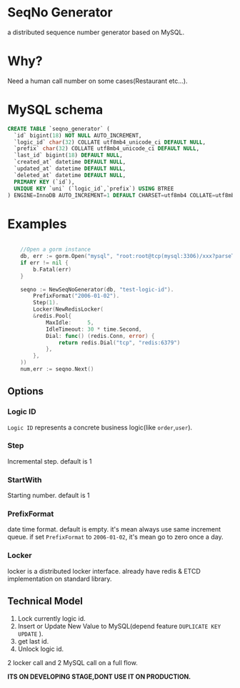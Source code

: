 # SeqNo Generator

a distributed sequence number generator based on MySQL.

# Why?

Need a human call number on some cases(Restaurant etc...).


# MySQL schema

```sql
CREATE TABLE `seqno_generator` (
  `id` bigint(18) NOT NULL AUTO_INCREMENT,
  `logic_id` char(32) COLLATE utf8mb4_unicode_ci DEFAULT NULL,
  `prefix` char(32) COLLATE utf8mb4_unicode_ci DEFAULT NULL,
  `last_id` bigint(18) DEFAULT NULL,
  `created_at` datetime DEFAULT NULL,
  `updated_at` datetime DEFAULT NULL,
  `deleted_at` datetime DEFAULT NULL,
  PRIMARY KEY (`id`),
  UNIQUE KEY `uni` (`logic_id`,`prefix`) USING BTREE
) ENGINE=InnoDB AUTO_INCREMENT=1 DEFAULT CHARSET=utf8mb4 COLLATE=utf8mb4_unicode_ci
```

# Examples

```go
    
    //Open a gorm instance
    db, err := gorm.Open("mysql", "root:root@tcp(mysql:3306)/xxx?parseTime=true")
	if err != nil {
		b.Fatal(err)
	}
    
	seqno := NewSeqNoGenerator(db, "test-logic-id").
		PrefixFormat("2006-01-02").
		Step(1).
		Locker(NewRedisLocker(
		&redis.Pool{
			MaxIdle:     5,
			IdleTimeout: 30 * time.Second,
			Dial: func() (redis.Conn, error) {
				return redis.Dial("tcp", "redis:6379")
			},
		},
	))
	num,err := seqno.Next()
```

## Options

### Logic ID

`Logic ID` represents a concrete business logic(like `order`,`user`).

### Step

Incremental step. default is  1

### StartWith

Starting number. default is 1

### PrefixFormat

date time format. default is empty. it's mean always use same increment queue. 
if set `PrefixFormat` to `2006-01-02`, it's mean go to zero once a day.

### Locker

locker is a distributed locker interface. already have redis & ETCD implementation on standard library.

## Technical Model

1. Lock currently logic id.
2. Insert or Update New Value to MySQL(depend  feature `DUPLICATE KEY UPDATE` ).
3. get last id.
4. Unlock logic id.

2 locker call and  2 MySQL call on a full flow.


**ITS ON DEVELOPING STAGE,DONT USE IT ON PRODUCTION.**

